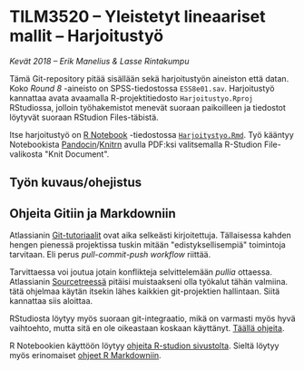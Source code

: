 # TILM3520 &ndash; Yleistetyt lineaariset mallit &ndash; Harjoitustyö

*Kevät 2018 &ndash; Erik Manelius &amp; Lasse Rintakumpu*

Tämä Git-repository pitää sisällään sekä harjoitustyön aineiston että datan. Koko *Round 8* -aineisto on SPSS-tiedostossa `ESS8e01.sav`. Harjoitustyö kannattaa avata avaamalla R-projektitiedosto `Harjoitustyo.Rproj` RStudiossa, jolloin työhakemistot menevät suoraan paikoilleen ja tiedostot löytyvät suoraan RStudion Files-täbistä. 

Itse harjoitustyö  on [R Notebook](https://rmarkdown.rstudio.com/r_notebooks.html) -tiedostossa [`Harjoitystyo.Rmd`](https://github.com/rintakumpu/tilm3520/blob/master/Harjoitustyo.Rmd). Työ kääntyy Notebookista [Pandocin](https://pandoc.org/)/[Knitrn](https://yihui.name/knitr/) avulla PDF:ksi valitsemalla R-Studion File-valikosta "Knit Document".

## Työn kuvaus/ohejistus

## Ohjeita Gitiin ja Markdowniin

Atlassianin [Git-tutoriaalit](https://www.atlassian.com/git/tutorials/) ovat aika selkeästi kirjoitettuja. Tällaisessa kahden hengen pienessä projektissa tuskin mitään "edistyksellisempiä" toimintoja tarvitaan. Eli perus *pull-commit-push workflow* riittää. 

Tarvittaessa voi joutua jotain konflikteja selvittelemään *pullia* ottaessa. Atlassianin [Sourcetreessä](https://www.sourcetreeapp.com/) pitäisi muistaakseni olla työkalut tähän valmiina. tätä ohjelmaa käytän itsekin lähes kaikkien git-projektien hallintaan. Siitä kannattaa siis aloittaa.

RStudiosta löytyy myös suoraan git-integraatio, mikä on varmasti myös hyvä vaihtoehto, mutta sitä en ole oikeastaan koskaan käyttänyt. [Täällä ohjeita](https://support.rstudio.com/hc/en-us/articles/200532077-Version-Control-with-Git-and-SVN). 

R Notebookien käyttöön löytyy [ohjeita R-studion sivustolta](https://rmarkdown.rstudio.com/r_notebooks.html). Sieltä löytyy myös erinomaiset [ohjeet R Markdowniin](https://rmarkdown.rstudio.com/lesson-1.html).
